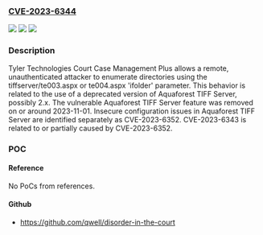 ### [CVE-2023-6344](https://cve.mitre.org/cgi-bin/cvename.cgi?name=CVE-2023-6344)
![](https://img.shields.io/static/v1?label=Product&message=Court%20Case%20Management%20Plus&color=blue)
![](https://img.shields.io/static/v1?label=Version&message=0%3C%20~2023-11-01%20&color=brighgreen)
![](https://img.shields.io/static/v1?label=Vulnerability&message=CWE-287%20Improper%20Authentication&color=brighgreen)

### Description

Tyler Technologies Court Case Management Plus allows a remote, unauthenticated attacker to enumerate directories using the tiffserver/te003.aspx or te004.aspx 'ifolder' parameter. This behavior is related to the use of a deprecated version of Aquaforest TIFF Server, possibly 2.x. The vulnerable Aquaforest TIFF Server feature was removed on or around 2023-11-01. Insecure configuration issues in Aquaforest TIFF Server are identified separately as CVE-2023-6352. CVE-2023-6343 is related to or partially caused by CVE-2023-6352.

### POC

#### Reference
No PoCs from references.

#### Github
- https://github.com/qwell/disorder-in-the-court

